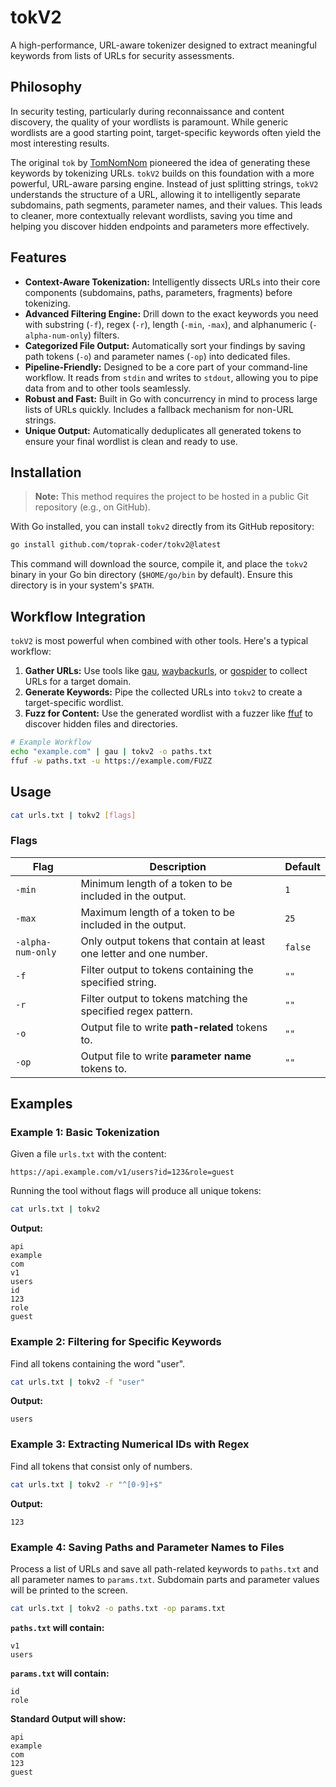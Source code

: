 # tokV2

A high-performance, URL-aware tokenizer designed to extract meaningful keywords from lists of URLs for security assessments.

## Philosophy

In security testing, particularly during reconnaissance and content discovery, the quality of your wordlists is paramount. While generic wordlists are a good starting point, target-specific keywords often yield the most interesting results.

The original `tok` by [TomNomNom](https://github.com/tomnomnom/hacks/tree/master/tok) pioneered the idea of generating these keywords by tokenizing URLs. `tokV2` builds on this foundation with a more powerful, URL-aware parsing engine. Instead of just splitting strings, `tokV2` understands the structure of a URL, allowing it to intelligently separate subdomains, path segments, parameter names, and their values. This leads to cleaner, more contextually relevant wordlists, saving you time and helping you discover hidden endpoints and parameters more effectively.

## Features

-   **Context-Aware Tokenization:** Intelligently dissects URLs into their core components (subdomains, paths, parameters, fragments) before tokenizing.
-   **Advanced Filtering Engine:** Drill down to the exact keywords you need with substring (`-f`), regex (`-r`), length (`-min`, `-max`), and alphanumeric (`-alpha-num-only`) filters.
-   **Categorized File Output:** Automatically sort your findings by saving path tokens (`-o`) and parameter names (`-op`) into dedicated files.
-   **Pipeline-Friendly:** Designed to be a core part of your command-line workflow. It reads from `stdin` and writes to `stdout`, allowing you to pipe data from and to other tools seamlessly.
-   **Robust and Fast:** Built in Go with concurrency in mind to process large lists of URLs quickly. Includes a fallback mechanism for non-URL strings.
-   **Unique Output:** Automatically deduplicates all generated tokens to ensure your final wordlist is clean and ready to use.

## Installation

> **Note:** This method requires the project to be hosted in a public Git repository (e.g., on GitHub).

With Go installed, you can install `tokv2` directly from its GitHub repository:

```bash
go install github.com/toprak-coder/tokv2@latest
```

This command will download the source, compile it, and place the `tokv2` binary in your Go bin directory (`$HOME/go/bin` by default). Ensure this directory is in your system's `$PATH`.

## Workflow Integration

`tokV2` is most powerful when combined with other tools. Here's a typical workflow:

1.  **Gather URLs:** Use tools like [gau](https://github.com/lc/gau), [waybackurls](https://github.com/tomnomnom/waybackurls), or [gospider](https://github.com/jaeles-project/gospider) to collect URLs for a target domain.
2.  **Generate Keywords:** Pipe the collected URLs into `tokv2` to create a target-specific wordlist.
3.  **Fuzz for Content:** Use the generated wordlist with a fuzzer like [ffuf](https://github.com/ffuf/ffuf) to discover hidden files and directories.

```bash
# Example Workflow
echo "example.com" | gau | tokv2 -o paths.txt
ffuf -w paths.txt -u https://example.com/FUZZ
```

## Usage

```bash
cat urls.txt | tokv2 [flags]
```

### Flags

| Flag             | Description                                                              | Default |
| ---------------- | ------------------------------------------------------------------------ | ------- |
| `-min`           | Minimum length of a token to be included in the output.                  | `1`     |
| `-max`           | Maximum length of a token to be included in the output.                  | `25`    |
| `-alpha-num-only`| Only output tokens that contain at least one letter and one number.      | `false` |
| `-f`             | Filter output to tokens containing the specified string.                 | `""`    |
| `-r`             | Filter output to tokens matching the specified regex pattern.            | `""`    |
| `-o`             | Output file to write **path-related** tokens to.                         | `""`    |
| `-op`            | Output file to write **parameter name** tokens to.                       | `""`    |

## Examples

### Example 1: Basic Tokenization

Given a file `urls.txt` with the content:
```
https://api.example.com/v1/users?id=123&role=guest
```

Running the tool without flags will produce all unique tokens:
```bash
cat urls.txt | tokv2
```

**Output:**
```
api
example
com
v1
users
id
123
role
guest
```

### Example 2: Filtering for Specific Keywords

Find all tokens containing the word "user".

```bash
cat urls.txt | tokv2 -f "user"
```

**Output:**
```
users
```

### Example 3: Extracting Numerical IDs with Regex

Find all tokens that consist only of numbers.

```bash
cat urls.txt | tokv2 -r "^[0-9]+$"
```

**Output:**
```
123
```

### Example 4: Saving Paths and Parameter Names to Files

Process a list of URLs and save all path-related keywords to `paths.txt` and all parameter names to `params.txt`. Subdomain parts and parameter values will be printed to the screen.

```bash
cat urls.txt | tokv2 -o paths.txt -op params.txt
```

**`paths.txt` will contain:**
```
v1
users
```

**`params.txt` will contain:**
```
id
role
```

**Standard Output will show:**
```
api
example
com
123
guest
```
